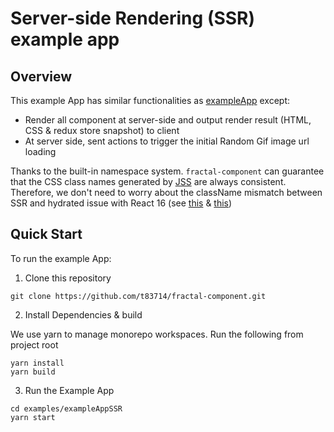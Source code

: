 # Server-side Rendering (SSR) example app

## Overview
This example App has similar functionalities as [exampleApp](../exampleApp) except:
- Render all component at server-side and output render result (HTML, CSS & redux store snapshot) to client
- At server side, sent actions to trigger the initial Random Gif image url loading

Thanks to the built-in namespace system. `fractal-component` can guarantee that the CSS class names generated by [JSS](https://github.com/cssinjs/jss) are always consistent. Therefore, we don't need to worry about the className mismatch between SSR and hydrated issue with React 16 (see [this](https://github.com/mui-org/material-ui/issues/8522) & [this](https://github.com/cssinjs/jss/issues/677))

## Quick Start

To run the example App:

1. Clone this repository
```
git clone https://github.com/t83714/fractal-component.git
```

2. Install Dependencies & build

We use yarn to manage monorepo workspaces. Run the following from project root

```
yarn install
yarn build
```

3. Run the Example App

```
cd examples/exampleAppSSR
yarn start
```